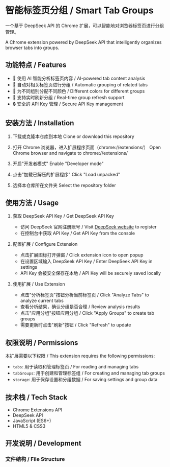 # 智能标签页分组 / Smart Tab Groups

一个基于 DeepSeek API 的 Chrome 扩展，可以智能地对浏览器标签页进行分组管理。

A Chrome extension powered by DeepSeek API that intelligently organizes browser tabs into groups.

## 功能特点 / Features

- 🤖 使用 AI 智能分析标签页内容 / AI-powered tab content analysis
- 📑 自动对相关标签页进行分组 / Automatic grouping of related tabs
- 🎨 为不同组别分配不同颜色 / Different colors for different groups
- 🔄 支持实时刷新分组 / Real-time group refresh support
- 🔒 安全的 API Key 管理 / Secure API Key management

## 安装方法 / Installation

1. 下载或克隆本仓库到本地
   Clone or download this repository

2. 打开 Chrome 浏览器，进入扩展程序页面（chrome://extensions/）
   Open Chrome browser and navigate to chrome://extensions/

3. 开启"开发者模式"
   Enable "Developer mode"

4. 点击"加载已解压的扩展程序"
   Click "Load unpacked"

5. 选择本仓库所在文件夹
   Select the repository folder

## 使用方法 / Usage

1. 获取 DeepSeek API Key / Get DeepSeek API Key
   - 访问 DeepSeek 官网注册账号 / Visit [DeepSeek website](https://deepseek.com) to register
   - 在控制台中获取 API Key / Get API Key from the console

2. 配置扩展 / Configure Extension
   - 点击扩展图标打开弹窗 / Click extension icon to open popup
   - 在设置区域输入 DeepSeek API Key / Enter DeepSeek API Key in settings
   - API Key 会被安全保存在本地 / API Key will be securely saved locally

3. 使用扩展 / Use Extension
   - 点击"分析标签页"按钮分析当前标签页 / Click "Analyze Tabs" to analyze current tabs
   - 查看分析结果，确认分组是否合理 / Review analysis results
   - 点击"应用分组"按钮应用分组 / Click "Apply Groups" to create tab groups
   - 需要更新时点击"刷新"按钮 / Click "Refresh" to update

## 权限说明 / Permissions

本扩展需要以下权限 / This extension requires the following permissions:
- `tabs`: 用于读取和管理标签页 / For reading and managing tabs
- `tabGroups`: 用于创建和管理标签组 / For creating and managing tab groups
- `storage`: 用于保存设置和分组数据 / For saving settings and group data

## 技术栈 / Tech Stack

- Chrome Extensions API
- DeepSeek API
- JavaScript (ES6+)
- HTML5 & CSS3

## 开发说明 / Development

### 文件结构 / File Structure 
